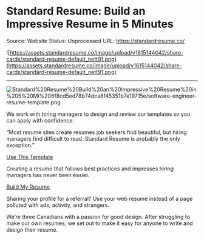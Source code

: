 # Standard Resume: Build an Impressive Resume in 5 Minutes

Source: Website
Status: Unprocessed
URL: https://standardresume.co/

![https://assets.standardresume.co/image/upload/v1615144042/share-cards/standard-resume-default_nett91.png](https://assets.standardresume.co/image/upload/v1615144042/share-cards/standard-resume-default_nett91.png)

---

![Standard%20Resume%20Build%20an%20Impressive%20Resume%20in%205%20Mi%206f8cd5ed78b74dca8f45351b7e19715e/software-engineer-resume-template.png](Standard%20Resume%20Build%20an%20Impressive%20Resume%20in%205%20Mi%206f8cd5ed78b74dca8f45351b7e19715e/software-engineer-resume-template.png)

We work with hiring managers to design and review our templates so you can apply with confidence.

“Most resume sites create resumes job seekers find beautiful, but hiring managers find difficult to read. Standard Resume is probably the only exception.”

[Use This Template](https://app.standardresume.co/v2/setup?templateid=georgia)

Creating a resume that follows best practices and impresses hiring managers has never been easier.

[Build My Resume](https://app.standardresume.co/v2/setup)

Sharing your profile for a referral? Use your web resume instead of a page polluted with ads, activity, and strangers.

We’re three Canadians with a passion for good design. After struggling to make our own resumes, we set out to make it easy for anyone to write and design their resume.
